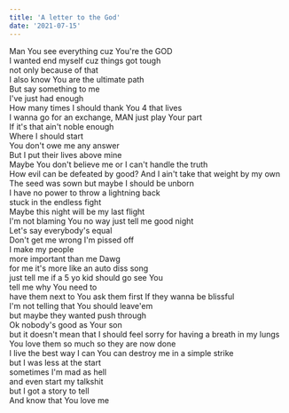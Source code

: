 ```yaml
---
title: 'A letter to the God'
date: '2021-07-15'
---
```


Man You see everything cuz You're the GOD   
I wanted end myself cuz things got tough    
not only because of that    
I also know You are the ultimate path    
But say something to me    
I've just had enough     
How many times I should thank You 4 that lives    
I wanna go for an exchange, MAN just play Your part    
If it's that ain't noble enough     
Where I should start      
You don't owe me any answer       
But I put their lives above mine     
Maybe You don't believe me or I can't handle the truth    
How evil can be defeated by good?
And I ain't take that weight by my own       
The seed was sown but maybe I should be unborn      
I have no power to throw a lightning back      
stuck in the endless fight      
Maybe this night will be my last flight      
I'm not blaming You no way just tell me good night      
Let's say everybody's equal       
Don't get me wrong I'm pissed off      
I make my people      
more important than me Dawg       
for me it's more like an auto diss song       
just tell me if a 5 yo kid should go see You      
tell me why You need to      
have them next to You ask them first If they wanna be blissful      
I'm not telling that You should leave'em        
but maybe they wanted push through       
Ok nobody's good as Your son       
but it doesn't mean that I should feel sorry for having a breath in my lungs       
You love them so much so they are now done      
I live the best way I can You can destroy me in a simple strike      
but I was less at the start      
sometimes I'm mad as hell         
and even start my talkshit        
but I got a story to tell         
And know that You love me        
